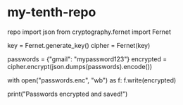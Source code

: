 # my-tenth-repo
repo
import json
from cryptography.fernet import Fernet

key = Fernet.generate_key()
cipher = Fernet(key)

passwords = {"gmail": "mypassword123"}
encrypted = cipher.encrypt(json.dumps(passwords).encode())

with open("passwords.enc", "wb") as f:
    f.write(encrypted)

print("Passwords encrypted and saved!")
